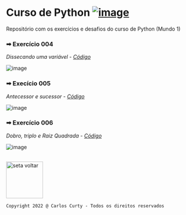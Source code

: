 # Curso de Python [![image](https://user-images.githubusercontent.com/68711113/165764028-9d60f899-2323-439a-bc27-e492e6978bf3.png)](https://www.cursoemvideo.com/)

Repositório com os exercícios e desafios do curso de Python (Mundo 1)

### ➡ Exercício 004

*<p>Dissecando uma variável - [Código](https://github.com/carloscurty/CursoemVideo-Python-Mundo1/blob/3f1c810214ad8b5a3b8413363e82ca54637ea13f/ex004.py)</p>*
![image](https://user-images.githubusercontent.com/68711113/165763293-30fa2483-5dfb-4d0b-934a-e5beccbc16c5.png)

### ➡ Execício 005

*<p>Antecessor e sucessor - [Código](https://github.com/carloscurty/CursoemVideo-Python-Mundo1/blob/6069c14a18d7eef52608ee7de3031725c81d3967/desafio005.py)</p>*
![image](https://user-images.githubusercontent.com/68711113/165765664-cfb1d42f-6bdd-4dc7-9bfb-43b6a1ee5e41.png)

### ➡ Exercício 006

*<p>Dobro, triplo e Raiz Quadrada - [Código](https://github.com/carloscurty/CursoemVideo-Python-Mundo1/blob/6069c14a18d7eef52608ee7de3031725c81d3967/desafio%20006.py)</p>*
![image](https://user-images.githubusercontent.com/68711113/165766378-1ceb8ab2-eabd-40ca-a15d-3cf60e612c36.png)


<br>
<a href="https://carloscurty.github.io"><img src="https://user-images.githubusercontent.com/68711113/165812595-fe81c81e-05fa-4787-a39a-3067d738ac68.png" alt="seta voltar" width="100"/></a>


~~~
Copyright 2022 @ Carlos Curty - Todos os direitos reservados
~~~

